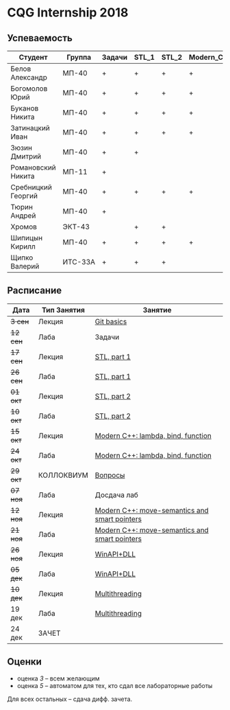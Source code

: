 # CQG Internship 2018

## Успеваемость
| Студент            | Группа  | Задачи | STL_1 | STL_2 | Modern_C++ | Колл. | Modern_C++ | Winapi | Multithreading | Экзамен |
|--------------------|---------|--------|-------|-------|------------|-------|------------|--------|----------------|---------|
| Белов Александр    | МП-40   | +      | +     | +     | +          | +     | +          | +      |                |         |
| Богомолов Юрий     | МП-40   | +      | +     | +     | +          | +     | +          |        |                |         |
| Буканов Никита     | МП-40   | +      | +     | +     | +          | +     | +          |        |                |         |
| Затинацкий Иван    | МП-40   | +      | +     | +     | +          | +     | +          |        |                |         |
| Зюзин Дмитрий      | МП-40   | +      | +     |       |            |       |            |        |                |         |
| Романовский Никита | МП-11   | +      |       |       |            |       |            |        |                |         |
| Сребницкий Георгий | МП-40   | +      | +     | +     | +          | +     |            |        |                |         |
| Тюрин Андрей       | МП-40   | +      |       |       |            |       |            |        |                |         |
| Хромов             | ЭКТ-43  |        | +     | +     |            |       |            |        |                |         |
| Шипицын Кирилл     | МП-40   | +      | +     | +     | +          | +     | +          | +      |                |         |
| Щипко Валерий      | ИТС-33А | +      | +     | +     |            |       |            |        |                |         |

## Расписание
Дата | Тип Занятия | Занятие
-----|-------------|--------
~~3 сен~~ | Лекция | [Git basics](<1. Git/Git Basics.pptx>)
~~12 сен~~ | Лаба | Задачи
~~17 сен~~ | Лекция | [STL, part 1](<2. STL1/STL Containers (2018) summary.pdf>)
~~26 сен~~ | Лаба | [STL, part 1](<2. STL1/Containers and iterators.md>)
~~01 окт~~ | Лекция | [STL, part 2](<3. STL2/STL Algorithms (2018) summary.pdf>)
~~10 окт~~ | Лаба | [STL, part 2](<3. STL2/Алгоритмы и функциональные объекты.md>)
~~15 окт~~ | Лекция | [Modern C++: lambda, bind, function](<4. Modern C++ lambda, bind, function/Modern C++ Lambda, Bind, Function.pdf>)
~~24 окт~~ | Лаба | [Modern C++: lambda, bind, function](<4. Modern C++ lambda, bind, function/Modern C++ Lambda, Bind, Function.md>)
~~29 окт~~ | КОЛЛОКВИУМ | [Вопросы](<Коллоквиум/Вопросы.md>)
~~07 ноя~~ | Лаба | Досдача лаб
~~12 ноя~~ | Лекция | [Modern C++: move-semantics and smart pointers](<5. Modern C++ move semantic, smart pointers/Modern C++. Move Semantic, Smart Pointers.pdf>)
~~21 ноя~~ | Лаба | [Modern C++: move-semantics and smart pointers](<5. Modern C++ move semantic, smart pointers/Modern C++. Move Semantic, Smart Pointers.md>)
~~26 ноя~~ | Лекция | [WinAPI+DLL](<6. WinAPI+DLL/WinAPI+DLL.pdf>)
~~05 дек~~ | Лаба | [WinAPI+DLL](<6. WinAPI+DLL/WinAPI+DLL.md>)
~~10 дек~~ | Лекция | [Multithreading](<7. Multithreading/Multithreading.pdf>)
19 дек | Лаба | [Multithreading](<7. Multithreading/Multithreading.md>)
24 дек | ЗАЧЕТ | 

## Оценки
+ оценка *3* – всем желающим
+ оценка *5* – автоматом для тех, кто сдал все лабораторные работы

Для всех остальных – сдача дифф. зачета. 
